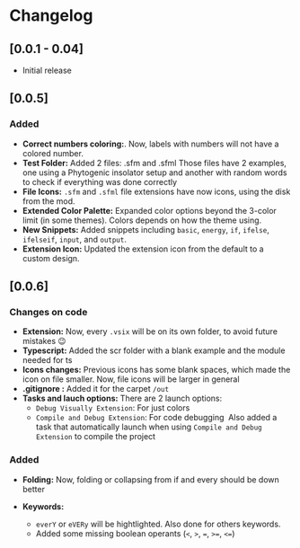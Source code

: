 # Changelog

## [0.0.1 - 0.04]

- Initial release

## [0.0.5]

### Added

- **Correct numbers coloring:**. Now, labels with numbers will not have a colored number.
‎
- **Test Folder:** Added 2 files: .sfm and .sfml
Those files have 2 examples, one using a Phytogenic insolator setup and another with random words to check if everything was done correctly
‎
- **File Icons:** `.sfm` and `.sfml` file extensions have now icons, using the disk from the mod.
‎
- **Extended Color Palette:** Expanded color options beyond the 3-color limit (in some themes).
Colors depends on how the theme using.
‎
- **New Snippets:** Added snippets including `basic`, `energy`, `if`, `ifelse`, `ifelseif`, `input`, and `output`.
‎
- **Extension Icon:** Updated the extension icon from the default to a custom design.

## [0.0.6]

### Changes on code

- **Extension:** Now, every `.vsix` will be on its own folder, to avoid future mistakes 😉
‎
- **Typescript:** Added the scr folder with a blank example and the module needed for ts
‎
- **Icons changes:** Previous icons has some blank spaces, which made the icon on file smaller. Now, file icons will be larger in general
‎
- **.gitignore :** Added it for the carpet `/out`
‎
- **Tasks and lauch options:** There are 2 launch options:
  - `Debug Visually Extension`: For just colors
  - `Compile and Debug Extension`: For code debugging
    ‎
    Also added a task that automatically launch when using `Compile and Debug Extension` to compile the project
  
### Added

- **Folding:** Now, folding or collapsing from if and every should be down better

- **Keywords:**
  - `everY` or `eVERy` will be hightlighted. Also done for others keywords.
  - Added some missing boolean operants (`<`, `>`, `=`, `>=`, `<=`)
